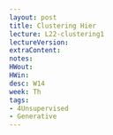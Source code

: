 ```yaml
---
layout: post
title: Clustering Hier
lecture: L22-clustering1
lectureVersion: 
extraContent:
notes:
HWout: 
HWin: 
desc: W14
week: Th
tags:
- 4Unsupervised
- Generative
---
```

